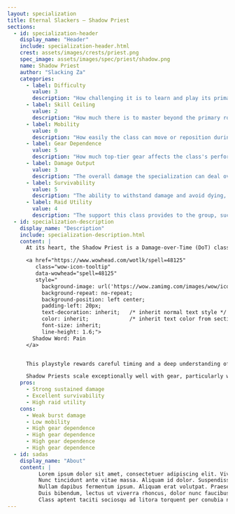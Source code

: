 ```yaml
---
layout: specialization
title: Eternal Slackers – Shadow Priest
sections:
  - id: specialization-header
    display_name: "Header"
    include: specialization-header.html
    crest: assets/images/crests/priest.png
    spec_image: assets/images/spec/priest/shadow.png
    name: Shadow Priest
    author: "Slacking Za"
    categories:
      - label: Difficulty
        value: 3
        description: "How challenging it is to learn and play its primary rotation effectively."
      - label: Skill Ceiling
        value: 2
        description: "How much there is to master beyond the primary rotation to play it at its highest potential."
      - label: Mobility
        value: 0
        description: "How easily the class can move or reposition during combat (e.g.: movement speed buffs)."
      - label: Gear Dependence
        value: 5
        description: "How much top-tier gear affects the class's performance, higher values mean gear heavily impacts effectiveness."
      - label: Damage Output
        value: 3
        description: "The overall damage the specialization can deal over time on a single target, including raid buffs."
      - label: Survivability
        value: 5
        description: "The ability to withstand damage and avoid dying, includes self-heals and defensive tools."
      - label: Raid Utility
        value: 4
        description: "The support this class provides to the group, such as buffs, debuffs, crowd control, or unique mechanics."
  - id: specialization-description
    display_name: "Description"
    include: specialization-description.html
    content: |
      At its heart, the Shadow Priest is a Damage-over-Time (DoT) class. Your primary objective is to keep your key DoTs: Shadow Word: Pain, Vampiric Touch, and Devouring Plague active on your target at all times. The rest of your time is spent filling the gaps with direct damage spells like Mind Blast and Mind Flay.

      <a href="https://www.wowhead.com/wotlk/spell=48125"
         class="wow-icon-tooltip"
         data-wowhead="spell=48125"
         style="
           background-image: url('https://wow.zamimg.com/images/wow/icons/tiny/spell_shadow_shadowwordpain.gif');
           background-repeat: no-repeat;
           background-position: left center;
           padding-left: 20px;
           text-decoration: inherit;   /* inherit normal text style */
           color: inherit;             /* inherit text color from section */
           font-size: inherit;
           line-height: 1.6;">
        Shadow Word: Pain
      </a>


      This playstyle rewards careful timing and a deep understanding of the fight. Maximizing your damage is all about knowing when to refresh your DoTs to maintain constant uptime.

      Shadow Priests scale exceptionally well with gear, particularly with Haste. As you acquire better equipment, your rotation speeds up, allowing you to cast more spells and get more damage out of your DoTs. This scaling ensures that you become a powerful contender as you progress toward end-game content.
    pros:
      - Strong sustained damage
      - Excellent survivability
      - High raid utility
    cons:
      - Weak burst damage
      - Low mobility
      - High gear dependence
      - High gear dependence
      - High gear dependence
      - High gear dependence
  - id: sadas
    display_name: "About"
    content: |
          Lorem ipsum dolor sit amet, consectetuer adipiscing elit. Vivamus ac leo pretium faucibus. Class aptent taciti sociosqu ad litora torquent per conubia nostra, per inceptos hymenaeos. Maecenas ipsum velit, consectetuer eu lobortis ut, dictum at dui. Donec iaculis gravida nulla. Sed vel lectus. Donec odio tempus molestie, porttitor ut, iaculis quis, sem. Quisque porta. Nulla turpis magna, cursus sit amet, suscipit a, interdum id, felis. Aliquam erat volutpat. Maecenas ipsum velit, consectetuer eu lobortis ut, dictum at dui. Maecenas aliquet accumsan leo. Morbi leo mi, nonummy eget tristique non, rhoncus non leo.
          Nunc tincidunt ante vitae massa. Aliquam id dolor. Suspendisse nisl. Curabitur vitae diam non enim vestibulum interdum. In dapibus augue non sapien. Maecenas libero. Integer tempor. Excepteur sint occaecat cupidatat non proident, sunt in culpa qui officia deserunt mollit anim id est laborum. Morbi scelerisque luctus velit. Class aptent taciti sociosqu ad litora torquent per conubia nostra, per inceptos hymenaeos. Quisque porta. Aliquam ornare wisi eu metus. Curabitur vitae diam non enim vestibulum interdum. In enim a arcu imperdiet malesuada. Nullam rhoncus aliquam metus. Aliquam ante. Quisque porta.
          Nullam dapibus fermentum ipsum. Aliquam erat volutpat. Praesent id justo in neque elementum ultrices. Nullam eget nisl. Fusce wisi. Sed elit dui, pellentesque a, faucibus vel, interdum nec, diam. Vestibulum erat nulla, ullamcorper nec, rutrum non, nonummy ac, erat. Ut tempus purus at lorem. Morbi leo mi, nonummy eget tristique non, rhoncus non leo. Pellentesque ipsum. Aliquam ornare wisi eu metus. Proin pede metus, vulputate nec, fermentum fringilla, vehicula vitae, justo. Fusce suscipit libero eget elit. In rutrum. Nullam sit amet magna in magna gravida vehicula. In rutrum. Nemo enim ipsam voluptatem quia voluptas sit aspernatur aut odit aut fugit, sed quia consequuntur magni dolores eos qui ratione voluptatem sequi nesciunt. Nam sed tellus id magna elementum tincidunt. Nam quis nulla.
          Duis bibendum, lectus ut viverra rhoncus, dolor nunc faucibus libero, eget facilisis enim ipsum id lacus. Praesent in mauris eu tortor porttitor accumsan. Pellentesque pretium lectus id turpis. Mauris dolor felis, sagittis at, luctus sed, aliquam non, tellus. Nulla non arcu lacinia neque faucibus fringilla. Praesent vitae arcu tempor neque lacinia pretium. Nulla est. Sed ac dolor sit amet purus malesuada congue. Mauris dolor felis, sagittis at, luctus sed, aliquam non, tellus. Quisque tincidunt scelerisque libero. Nullam justo enim, consectetuer nec, ullamcorper ac, vestibulum in, elit. Integer lacinia. Cum sociis natoque penatibus et magnis dis parturient montes, nascetur ridiculus mus. Etiam bibendum elit eget erat. Duis condimentum augue id magna semper rutrum. Fusce wisi. Nullam sapien sem, ornare ac, nonummy non, lobortis a enim. Curabitur bibendum justo non orci. Integer imperdiet lectus quis justo.
          Class aptent taciti sociosqu ad litora torquent per conubia nostra, per inceptos hymenaeos. Quis autem vel eum iure reprehenderit qui in ea voluptate velit esse quam nihil molestiae consequatur, vel illum qui dolorem eum fugiat quo voluptas nulla pariatur? Pellentesque pretium lectus id turpis. Nemo enim ipsam voluptatem quia voluptas sit aspernatur aut odit aut fugit, sed quia consequuntur magni dolores eos qui ratione voluptatem sequi nesciunt. Proin in tellus sit amet nibh dignissim sagittis. Etiam dictum tincidunt diam. Nemo enim ipsam voluptatem quia voluptas sit aspernatur aut odit aut fugit, sed quia consequuntur magni dolores eos qui ratione voluptatem sequi nesciunt. Nullam at arcu a est sollicitudin euismod. Etiam sapien elit, consequat eget, tristique non, venenatis quis, ante. Fusce tellus. Morbi leo mi, nonummy eget tristique non, rhoncus non leo. Fusce dui leo, imperdiet in, aliquam sit amet, feugiat eu, orci. Vivamus luctus egestas leo.
---
```

